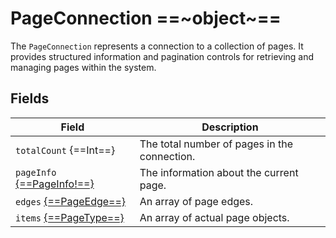 # PageConnection ==~object~==

The `PageConnection` represents a connection to a collection of pages. It provides structured information and pagination controls for retrieving and managing pages within the system. 

## Fields

| Field                                                             | Description                                            |
|-------------------------------------------------------------------|--------------------------------------------------------|
| `totalCount` {==Int==}                                            | The total number of pages in the connection.           |
| `pageInfo` [{==PageInfo!==}](../../Catalog/objects/PageInfo.md)   | The information about the current page.                |
| `edges` [{==PageEdge==}](PageEdge.md)                             | An array of page edges.                                |
| `items` [{==PageType==}](PageType.md)                             | An array of actual page objects.                       |